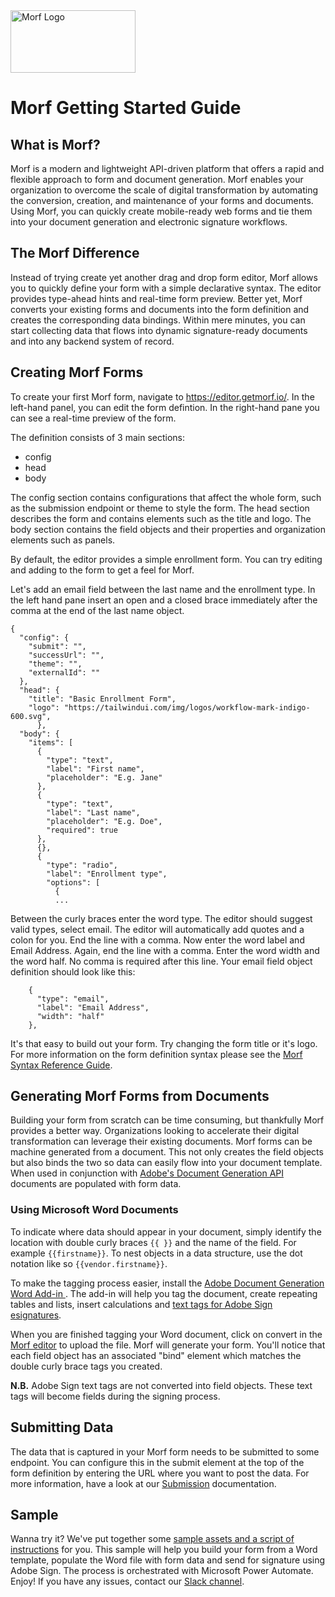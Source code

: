 <img src="https://uploads-ssl.webflow.com/61e714dee6e03a006b829c3a/621cf6cde8ae4f61b08896b4_MORF%20Logo.svg" width="200" height="100" alt="Morf Logo">

# Morf Getting Started Guide

## What is Morf?

Morf is a modern and lightweight API-driven platform that offers a rapid and flexible approach to form and document generation.   Morf enables your organization to overcome the scale of digital transformation by automating the conversion, creation, and maintenance of your forms and documents.  Using Morf, you can quickly create mobile-ready web forms and tie them into your document generation and electronic signature workflows.

## The Morf Difference

Instead of trying create yet another drag and drop form editor, Morf allows you to quickly define your form with a simple declarative syntax.  The editor provides type-ahead hints and real-time form preview.  Better yet, Morf converts your existing forms and documents into the form definition and creates the corresponding data bindings. Within mere minutes, you can start collecting data that flows into dynamic signature-ready documents and into any backend system of record.  

## Creating Morf Forms

To create your first Morf form, navigate to https://editor.getmorf.io/.  In the left-hand panel, you can edit the form defintion.   In the right-hand pane you can see a real-time preview of the form.

The definition consists of 3 main sections: 
* config
* head
* body 

The config section contains configurations that affect the whole form, such as the submission endpoint or theme to style the form.  The head section describes the form and contains elements such as the title and logo.  The body section contains the field objects and their properties and organization elements such as panels.

By default, the editor provides a simple enrollment form. You can try editing and adding to the form to get a feel for Morf.   

Let's add an email field between the last name and the enrollment type.  In the left hand pane insert an open and a closed brace immediately after the comma at the end of the last name object.

    {
      "config": {
        "submit": "",
        "successUrl": "",
        "theme": "",
        "externalId": ""
      },
      "head": {
        "title": "Basic Enrollment Form",
        "logo": "https://tailwindui.com/img/logos/workflow-mark-indigo-600.svg",
          },
      "body": {
        "items": [
          {
            "type": "text",
            "label": "First name",
            "placeholder": "E.g. Jane"
          },
          {
            "type": "text",
            "label": "Last name",
            "placeholder": "E.g. Doe",
            "required": true
          },
          {},
          {
            "type": "radio",
            "label": "Enrollment type",
            "options": [
              {
              ...

Between the curly braces enter the word type.  The editor should suggest valid types, select email.   The editor will automatically add quotes and a colon for you.  End the line with a comma.   Now enter the word label and Email Address. Again, end the line with a comma. Enter the word width and the word half. No comma is required after this line.  Your email field object definition should look like this:

        {
          "type": "email",
          "label": "Email Address",
          "width": "half"
        },


It's that easy to build out your form.  Try changing the form title or it's logo.  For more information on the form definition syntax please see the [Morf Syntax Reference Guide](https://github.com/aftialabs/morf-docs/blob/main/Morf%20Syntax%20Reference.md).

## Generating Morf Forms from Documents

Building your form from scratch can be time consuming, but thankfully Morf provides a better way. Organizations looking to accelerate their digital transformation can leverage their existing documents. Morf forms can be machine generated from a document.  This not only creates the field objects but also binds the two so data can easily flow into your document template. When used in conjunction with [Adobe's Document Generation API](https://developer.adobe.com/document-services/apis/doc-generation/) documents are populated with form data.  

### Using Microsoft Word Documents

To indicate where data should appear in your document, simply identify the location with double curly braces `{{ }}` and the name of the field. For example `{{firstname}}`. To nest objects in a data structure, use the dot notation like so `{{vendor.firstname}}`.

To make the tagging process easier, install the [Adobe Document Generation Word Add-in ](https://developer.adobe.com/document-services/docs/overview/document-generation-api/wordaddin/).  The add-in will help you tag the document, create repeating tables and lists, insert calculations and [text tags for Adobe Sign esignatures](https://helpx.adobe.com/sign/using/text-tag.html).

When you are finished tagging your Word document, click on convert in the [Morf editor](https://editor.getmorf.io/) to upload the file. Morf will generate your form.  You'll notice that each field object has an associated "bind" element which matches the double curly brace tags you created.  

**N.B.** Adobe Sign text tags are not converted into field objects.  These text tags will become fields during the signing process.

## Submitting Data

The data that is captured in your Morf form needs to be submitted to some endpoint.  You can configure this in the submit element at the top of the form definition by entering the URL where you want to post the data. For more information, have a look at our [Submission](./Submission.md) documentation.
## Sample

Wanna try it?  We've put together some [sample assets and a script of instructions](https://github.com/aftialabs/morf-preview/tree/main/demos/education/grantapplication) for you.
This sample will help you build your form from a Word template, populate the Word file with form data and send for signature using Adobe Sign. The process is orchestrated with Microsoft Power Automate.   Enjoy! If you have any issues, contact our [Slack channel](https://getmorf.slack.com/join/signup).
